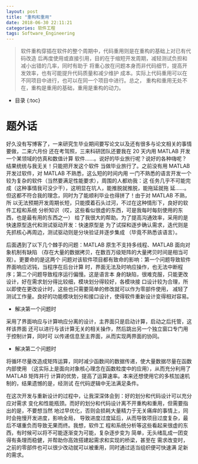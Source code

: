 ```yaml
---
layout: post
title: "重构和重用"
date: 2018-06-30 22:11:21
categories: 软件工程
tags: Software_Engineering
---
```


> 软件重构穿插在软件的整个周期中，代码重用则是在重构的基础上对已有代码改造
后再度使用或直接引用，目的在于缩短开发周期，减轻测试负担和减小出错的几率，同时有助于
将重心放在问题本身而非代码细节，提高开发效率，也有可能提升代码质量和减少维护
成本。实际上代码重用可以在不同项目中进行，也可以在同一个项目中进行。总之，
重构和重用无处不在，重构是重用的基础，重用是重构的动力。




* 目录
{:toc}

# 题外话

好久没有写博客了，一来研究生毕业期间要写论文以及还有很多与论文相关的事情要做，二来六月份
还在考驾照，三来科研团队还要我在 20 天内用 MATLAB 开发一个某领域的仿真和数值计算
软件……。说好的毕业旅行呢？说好的各种嗨呢？结果统统与我无关！只能把开发这个软件
当做毕业旅行了。之前没有用 MATLAB 开发过软件，对 MATLAB 不熟悉，这么短的时间内用
一门不熟悉的语言开发一个较为复杂的软件（当然要满足性能要求），周围的人都劝我：这
任务几乎不可能完成（这种事情我可没少干），这明显在坑人，能推脱就推脱，能拖延就拖
延……。但这都不符合我的理念，同时为了能顺利毕业也得拼了！由于对 MATLAB 不熟，所
以无法预期开发周期长短，只能摸着石头过河，不过在这种情形下，良好的软件工程和系统
分析知识（哎，这些看似很虚的东西，可是我每时每刻使用的东西，也是最有用的东西之一）
给了我很大的帮助。为了提高沟通效率，采用的是快速原型迭代和测试驱动开发：快速原型是
为了试探和逐步确认需求，迭代则是先抓核心再周边，测试驱动则是分块验证并逐步集成
（毕竟不熟悉该语言）。

后面遇到了以下几个棘手的问题：MATLAB 原生不支持多线程、MATLAB 面向对象机制有缺陷
（存在大量的数据拷贝，在数百万级矩阵的大量拷贝时间是相当可观）。更要命的是这两个
问题对该软件项目都有致命的影响：第一个问题导致软件界面响应迟钝，当程序在后台计算
时，界面无法及时响应操作，也无法中断程序；第二个问题导致程序运行偏慢。这是语言本
身的缺陷，很难克服，只能更改设计，好在需求划分得比较细，模块划分得较好，各模块接
口设计较为合理，所以即使在更改设计时，这些也只需要简单的修改就可以作为零部件使用，
减轻了测试工作量。良好的功能模块划分和接口设计，使得软件重新设计变得相对容易。

+ 解决第一个问题时

采用了界面响应与计算响应分离的设计，主界面只是启动计算，启动之后托管，这样该界面
还可以进行与该计算无关的相关操作，然后跳出另一个独立窗口专门用于控制计算，同时可
以传递信息至主界面，从而实现两界面的协同。

+ 解决第二个问题时

将循环尽量改造成矩阵运算，同时减少函数间的数据传递，使大量数据尽量在函数内部使用
（这实际上是面向对象核心理念在函数粒度中的应用），从而充分利用了 MATLAB 矩阵并行
计算的优势，提高了运算速率。本来还想使用它的多核加速机制的，结果遗憾的是，经测试
在代码逻辑中无法满足条件。

在这次开发与重新设计的过程中，让我深深体会到：好的划分和代码设计可以充分应对需求
变化和性能瓶颈。而好的划分和代码设计离不开重构和重用，但需要指出的是，不要想当然
地过早优化，否则会损耗大量精力于无关痛痒的事情上，同时会拖慢开发进度，影响全局，
导致进度过度延后，从而导致项目过度复杂，最后不堪重负而导致无果而终。我想，软件工
程和系统分析等这些看起来很虚的东西，有时候可以将不可能逐渐变为可能，复杂逐步变为
简单，无头绪乱成一团变得有条理而稳健，并帮助你高效搭建起需求和实现的桥梁，甚至在
需求改变时，之前的零部件也可以很少改动就可以被重用，同时通过适当组织便可快速满
足新的需求。
